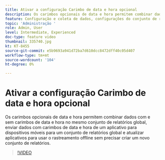 ```yaml
---
title: Ativar a configuração Carimbo de data e hora opcional
description: Os carimbos opcionais de data e hora permitem combinar dados com e sem carimbos de data e hora no mesmo conjunto de relatórios global, enviar dados com carimbos de data e hora de um aplicativo para dispositivos móveis para um conjunto de relatórios global e atualizar aplicativos para usar o rastreamento offline sem precisar criar um novo conjunto de relatórios.
feature: Configuração e coleta de dados, configurações do conjunto de relatórios
topic: 'Administração '
role: Admin, User
level: Intermediate, Experienced
doc-type: feature video
thumbnail: 335740.jpg
kt: KT-8455
source-git-commit: e5b9693a941d72ba7d610dcc8472dff40c05d407
workflow-type: tm+mt
source-wordcount: '104'
ht-degree: 0%

---
```



# Ativar a configuração Carimbo de data e hora opcional

Os carimbos opcionais de data e hora permitem combinar dados com e sem carimbos de data e hora no mesmo conjunto de relatórios global, enviar dados com carimbos de data e hora de um aplicativo para dispositivos móveis para um conjunto de relatórios global e atualizar aplicativos para usar o rastreamento offline sem precisar criar um novo conjunto de relatórios.


>[!VIDEO](https://video.tv.adobe.com/v/335740/?quality=12&learn=on)

